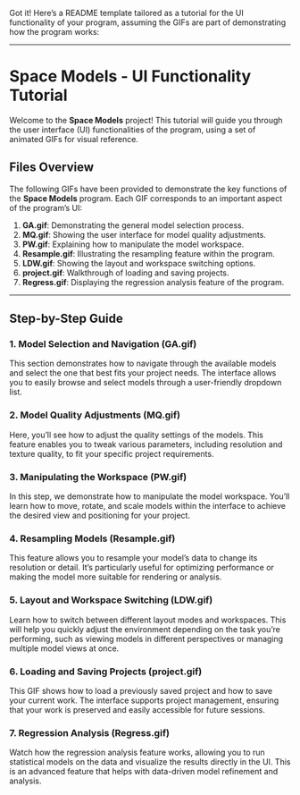 Got it! Here’s a README template tailored as a tutorial for the UI functionality of your program, assuming the GIFs are part of demonstrating how the program works:

---

# Space Models - UI Functionality Tutorial

Welcome to the **Space Models** project! This tutorial will guide you through the user interface (UI) functionalities of the program, using a set of animated GIFs for visual reference.


## Files Overview

The following GIFs have been provided to demonstrate the key functions of the **Space Models** program. Each GIF corresponds to an important aspect of the program’s UI:

1. **GA.gif**: Demonstrating the general model selection process.
2. **MQ.gif**: Showing the user interface for model quality adjustments.
3. **PW.gif**: Explaining how to manipulate the model workspace.
4. **Resample.gif**: Illustrating the resampling feature within the program.
5. **LDW.gif**: Showing the layout and workspace switching options.
6. **project.gif**: Walkthrough of loading and saving projects.
7. **Regress.gif**: Displaying the regression analysis feature of the program.

---

## Step-by-Step Guide

### 1. **Model Selection and Navigation (GA.gif)**
This section demonstrates how to navigate through the available models and select the one that best fits your project needs. The interface allows you to easily browse and select models through a user-friendly dropdown list.

### 2. **Model Quality Adjustments (MQ.gif)**
Here, you’ll see how to adjust the quality settings of the models. This feature enables you to tweak various parameters, including resolution and texture quality, to fit your specific project requirements.

### 3. **Manipulating the Workspace (PW.gif)**
In this step, we demonstrate how to manipulate the model workspace. You’ll learn how to move, rotate, and scale models within the interface to achieve the desired view and positioning for your project.

### 4. **Resampling Models (Resample.gif)**
This feature allows you to resample your model’s data to change its resolution or detail. It’s particularly useful for optimizing performance or making the model more suitable for rendering or analysis.

### 5. **Layout and Workspace Switching (LDW.gif)**
Learn how to switch between different layout modes and workspaces. This will help you quickly adjust the environment depending on the task you’re performing, such as viewing models in different perspectives or managing multiple model views at once.

### 6. **Loading and Saving Projects (project.gif)**
This GIF shows how to load a previously saved project and how to save your current work. The interface supports project management, ensuring that your work is preserved and easily accessible for future sessions.

### 7. **Regression Analysis (Regress.gif)**
Watch how the regression analysis feature works, allowing you to run statistical models on the data and visualize the results directly in the UI. This is an advanced feature that helps with data-driven model refinement and analysis.